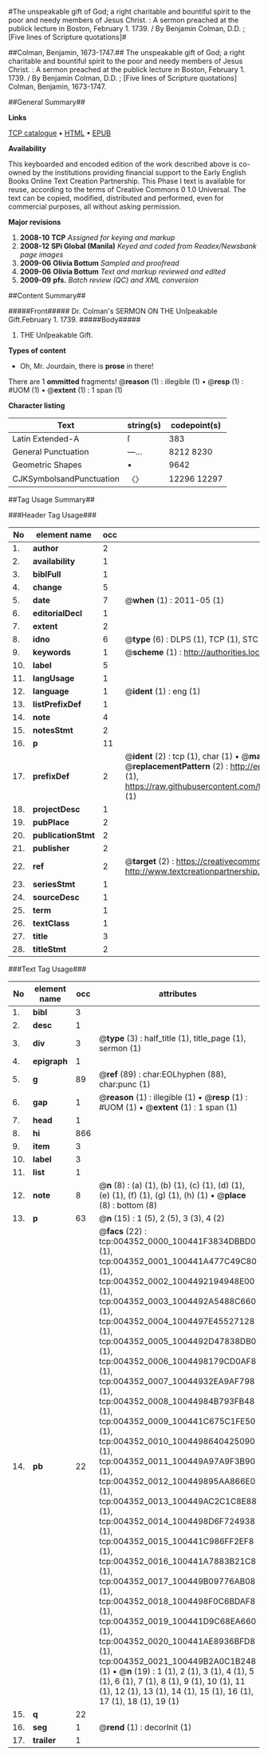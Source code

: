 #The unspeakable gift of God; a right charitable and bountiful spirit to the poor and needy members of Jesus Christ. : A sermon preached at the publick lecture in Boston, February 1. 1739. / By Benjamin Colman, D.D. ; [Five lines of Scripture quotations]#

##Colman, Benjamin, 1673-1747.##
The unspeakable gift of God; a right charitable and bountiful spirit to the poor and needy members of Jesus Christ. : A sermon preached at the publick lecture in Boston, February 1. 1739. / By Benjamin Colman, D.D. ; [Five lines of Scripture quotations]
Colman, Benjamin, 1673-1747.

##General Summary##

**Links**

[TCP catalogue](http://www.ota.ox.ac.uk/tcp/)  • 
[HTML](http://tei.it.ox.ac.uk/tcp/Texts-HTML/free/N03/N03558.html)  • 
[EPUB](http://tei.it.ox.ac.uk/tcp/Texts-EPUB/free/N03/N03558.epub)

**Availability**

This keyboarded and encoded edition of the
	       work described above is co-owned by the institutions
	       providing financial support to the Early English Books
	       Online Text Creation Partnership. This Phase I text is
	       available for reuse, according to the terms of Creative
	       Commons 0 1.0 Universal. The text can be copied,
	       modified, distributed and performed, even for
	       commercial purposes, all without asking permission.

**Major revisions**

1. __2008-10__ __TCP__ *Assigned for keying and markup*
1. __2008-12__ __SPi Global (Manila)__ *Keyed and coded from Readex/Newsbank page images*
1. __2009-06__ __Olivia Bottum__ *Sampled and proofread*
1. __2009-06__ __Olivia Bottum__ *Text and markup reviewed and edited*
1. __2009-09__ __pfs.__ *Batch review (QC) and XML conversion*

##Content Summary##

#####Front#####
Dr. Colman's SERMON ON THE Unſpeakable Gift.February 1. 1739.
#####Body#####

1. THE Unſpeakable Gift.

**Types of content**

  * Oh, Mr. Jourdain, there is **prose** in there!

There are 1 **ommitted** fragments! 
 @__reason__ (1) : illegible (1)  •  @__resp__ (1) : #UOM (1)  •  @__extent__ (1) : 1 span (1)

**Character listing**


|Text|string(s)|codepoint(s)|
|---|---|---|
|Latin Extended-A|ſ|383|
|General Punctuation|—…|8212 8230|
|Geometric Shapes|▪|9642|
|CJKSymbolsandPunctuation|〈〉|12296 12297|

##Tag Usage Summary##

###Header Tag Usage###

|No|element name|occ|attributes|
|---|---|---|---|
|1.|__author__|2||
|2.|__availability__|1||
|3.|__biblFull__|1||
|4.|__change__|5||
|5.|__date__|7| @__when__ (1) : 2011-05 (1)|
|6.|__editorialDecl__|1||
|7.|__extent__|2||
|8.|__idno__|6| @__type__ (6) : DLPS (1), TCP (1), STC (1), NOTIS (1), IMAGE-SET (1), EVANS-CITATION (1)|
|9.|__keywords__|1| @__scheme__ (1) : http://authorities.loc.gov/ (1)|
|10.|__label__|5||
|11.|__langUsage__|1||
|12.|__language__|1| @__ident__ (1) : eng (1)|
|13.|__listPrefixDef__|1||
|14.|__note__|4||
|15.|__notesStmt__|2||
|16.|__p__|11||
|17.|__prefixDef__|2| @__ident__ (2) : tcp (1), char (1)  •  @__matchPattern__ (2) : ([0-9\-]+):([0-9IVX]+) (1), (.+) (1)  •  @__replacementPattern__ (2) : http://eebo.chadwyck.com/downloadtiff?vid=$1&page=$2 (1), https://raw.githubusercontent.com/textcreationpartnership/Texts/master/tcpchars.xml#$1 (1)|
|18.|__projectDesc__|1||
|19.|__pubPlace__|2||
|20.|__publicationStmt__|2||
|21.|__publisher__|2||
|22.|__ref__|2| @__target__ (2) : https://creativecommons.org/publicdomain/zero/1.0/ (1), http://www.textcreationpartnership.org/docs/. (1)|
|23.|__seriesStmt__|1||
|24.|__sourceDesc__|1||
|25.|__term__|1||
|26.|__textClass__|1||
|27.|__title__|3||
|28.|__titleStmt__|2||


###Text Tag Usage###

|No|element name|occ|attributes|
|---|---|---|---|
|1.|__bibl__|3||
|2.|__desc__|1||
|3.|__div__|3| @__type__ (3) : half_title (1), title_page (1), sermon (1)|
|4.|__epigraph__|1||
|5.|__g__|89| @__ref__ (89) : char:EOLhyphen (88), char:punc (1)|
|6.|__gap__|1| @__reason__ (1) : illegible (1)  •  @__resp__ (1) : #UOM (1)  •  @__extent__ (1) : 1 span (1)|
|7.|__head__|1||
|8.|__hi__|866||
|9.|__item__|3||
|10.|__label__|3||
|11.|__list__|1||
|12.|__note__|8| @__n__ (8) : (a) (1), (b) (1), (c) (1), (d) (1), (e) (1), (f) (1), (g) (1), (h) (1)  •  @__place__ (8) : bottom (8)|
|13.|__p__|63| @__n__ (15) : 1 (5), 2 (5), 3 (3), 4 (2)|
|14.|__pb__|22| @__facs__ (22) : tcp:004352_0000_100441F3834DBBD0 (1), tcp:004352_0001_100441A477C49C80 (1), tcp:004352_0002_1004492194948E00 (1), tcp:004352_0003_1004492A5488C660 (1), tcp:004352_0004_1004497E45527128 (1), tcp:004352_0005_1004492D47838DB0 (1), tcp:004352_0006_1004498179CD0AF8 (1), tcp:004352_0007_10044932EA9AF798 (1), tcp:004352_0008_10044984B793FB48 (1), tcp:004352_0009_100441C675C1FE50 (1), tcp:004352_0010_1004498640425090 (1), tcp:004352_0011_100449A97A9F3B90 (1), tcp:004352_0012_100449895AA866E0 (1), tcp:004352_0013_100449AC2C1C8E88 (1), tcp:004352_0014_1004498D6F724938 (1), tcp:004352_0015_100441C986FF2EF8 (1), tcp:004352_0016_100441A7883B21C8 (1), tcp:004352_0017_100449B09776AB08 (1), tcp:004352_0018_1004498F0C6BDAF8 (1), tcp:004352_0019_100441D9C68EA660 (1), tcp:004352_0020_100441AE8936BFD8 (1), tcp:004352_0021_100449B2A0C1B248 (1)  •  @__n__ (19) : 1 (1), 2 (1), 3 (1), 4 (1), 5 (1), 6 (1), 7 (1), 8 (1), 9 (1), 10 (1), 11 (1), 12 (1), 13 (1), 14 (1), 15 (1), 16 (1), 17 (1), 18 (1), 19 (1)|
|15.|__q__|22||
|16.|__seg__|1| @__rend__ (1) : decorInit (1)|
|17.|__trailer__|1||
